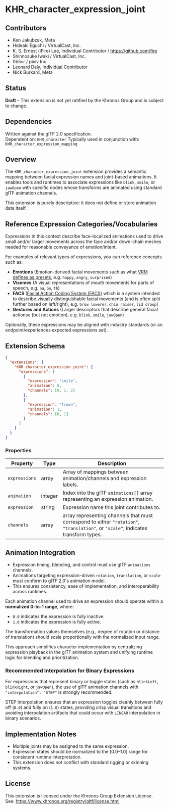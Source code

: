 # KHR_character_expression_joint

## Contributors

- Ken Jakubzak, Meta
- Hideaki Eguchi / VirtualCast, Inc.
- K. S. Ernest (iFire) Lee, Individual Contributor / https://github.com/fire
- Shinnosuke Iwaki / VirtualCast, Inc.
- 0b5vr / pixiv Inc.
- Leonard Daly, Individual Contributor
- Nick Burkard, Meta

## Status

**Draft** – This extension is not yet ratified by the Khronos Group and is subject to change.

## Dependencies

Written against the glTF 2.0 specification.  
Dependent on: `KHR_character`
Typically used in conjunction with: `KHR_character_expression_mapping`

## Overview

The `KHR_character_expression_joint` extension provides a semantic mapping between facial expression names and joint-based animations. It enables tools and runtimes to associate expressions like `blink`, `smile`, or `jawOpen` with specific nodes whose transforms are animated using standard glTF animation channels.

This extension is purely descriptive: it does not define or store animation data itself.

## Reference Expression Categories/Vocabularies

Expressions in this context describe face-localized animations used to drive small and/or larger movements across the face and/or down-chain meshes needed for reasonable conveyance of emotion/intent.

For examples of relevant types of expressions, you can reference concepts such as:

- **Emotions** (Emotion-derived facial movements such as what [VRM defines as presets](https://github.com/vrm-c/vrm-specification/blob/master/specification/VRMC_vrm-1.0/expressions.md), e.g. `happy`, `angry`, `surprised`)
- **Visemes** (A visual representations of mouth movements for parts of speech, e.g. `aa`, `oo`, `th`)
- **FACS** ([Facial Action Coding System (FACS)](https://en.wikipedia.org/wiki/Facial_Action_Coding_System) which is a system intended to describe visually distinguishable facial movements (and is often split further based on left/right), e.g. `brow lowerer`, `chin raiser`, `lid droop`)
- **Gestures and Actions** (Larger descriptors that describe general facial actionse (but not emotion), e.g. `blink`, `smile`, `jawOpen`)

Optionally, these expressions may be aligned with industry standards (or an endpoint/experiences expected expressions set).

## Extension Schema

```json
{
  "extensions": {
    "KHR_character_expression_joint": {
      "expressions": [
        {
          "expression": "smile",
          "animation": 0,
          "channels": [0, 1, 2]
        },
        {
          "expression": "frown",
          "animation": 1,
          "channels": [0, 1]
        }
      ]
    }
  }
}
```

### Properties

| Property      | Type    | Description                                                                                                                        |
| ------------- | ------- | ---------------------------------------------------------------------------------------------------------------------------------- |
| `expressions` | array   | Array of mappings between animation/channels and expression labels.                                                                |
| `animation`   | integer | Index into the glTF `animations[]` array representing an expression animation.                                                     |
| `expression`  | string  | Expression name this joint contributes to.                                                                                         |
| `channels`    | array   | array representing channels that must correspond to either `"rotation"`, `"translation"`, or `"scale"`; indicates transform types. |

## Animation Integration

- Expression timing, blending, and control must use glTF `animations` channels.
- Animations targeting expression-driven `rotation`, `translation`, or `scale` must conform to glTF 2.0's animation model.
- This ensures consistency, ease of implementation, and interoperability across runtimes.

Each animation channel used to drive an expression should operate within a **normalized 0-to-1 range**, where:

- `0.0` indicates the expression is fully inactive.
- `1.0` indicates the expression is fully active.

The transformation values themselves (e.g., degree of rotation or distance of translation) should scale proportionally with the normalized input range.

This approach simplifies character implementation by centralizing expression playback in the glTF animation system and unifying runtime logic for blending and prioritization.

### Recommended Interpolation for Binary Expressions

For expressions that represent binary or toggle states (such as `blinkLeft`, `blinkRight`, or `jawOpen`), the use of glTF animation channels with `"interpolation": "STEP"` is strongly recommended.

STEP interpolation ensures that an expression toggles cleanly between fully off (`0.0`) and fully on (`1.0`) states, providing crisp visual transitions and avoiding interpolation artifacts that could occur with `LINEAR` interpolation in binary scenarios.

## Implementation Notes

- Multiple joints may be assigned to the same expression.
- Expression states should be normalized to the [0.0–1.0] range for consistent runtime interpretation.
- This extension does not conflict with standard rigging or skinning systems.

## License

This extension is licensed under the Khronos Group Extension License.  
See: https://www.khronos.org/registry/gltf/license.html
